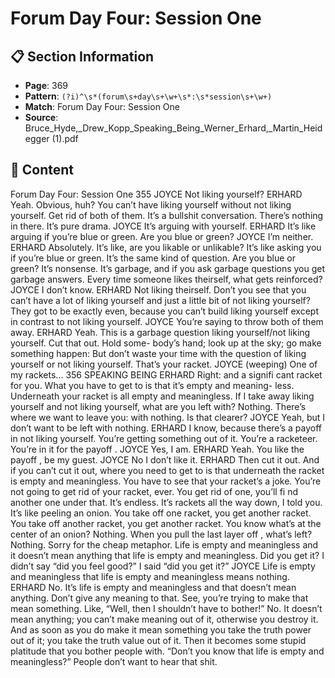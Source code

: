 # Forum Day Four: Session One

## 📋 Section Information

- **Page**: 369
- **Pattern**: `(?i)^\s*(forum\s+day\s+\w+\s*:\s*session\s+\w+)`
- **Match**: Forum Day Four: Session One
- **Source**: Bruce_Hyde,_Drew_Kopp_Speaking_Being_Werner_Erhard,_Martin_Heidegger (1).pdf

## 📄 Content

Forum Day Four: Session One
355
JOYCE
Not liking yourself?
ERHARD
Yeah. Obvious, huh? You can’t have liking yourself without not liking yourself. Get rid of both
of them. It’s a bullshit conversation. There’s nothing in there. It’s pure drama.
JOYCE
It’s arguing with yourself.
ERHARD
It’s like arguing if you’re blue or green. Are you blue or green?
JOYCE
I’m neither.
ERHARD
Absolutely. It’s like, are you likable or unlikable? It’s like asking you if you’re blue or green.
It’s the same kind of question. Are you blue or green? It’s nonsense. It’s garbage, and if you
ask garbage questions you get garbage answers. Every time someone likes theirself, what gets
reinforced?
JOYCE
I don’t know.
ERHARD
Not liking theirself. Don’t you see that you can’t have a lot of liking yourself and just a little
bit of not liking yourself? They got to be exactly even, because you can’t build liking yourself
except in contrast to not liking yourself.
JOYCE
You’re saying to throw both of them away.
ERHARD
Yeah. This is a garbage question liking yourself/not liking yourself. Cut that out. Hold some-
body’s hand; look up at the sky; go make something happen: But don’t waste your time with the
question of liking yourself or not liking yourself. That’s your racket.
JOYCE  (weeping)
One of my rackets...
356
SPEAKING BEING
ERHARD
Right: and a signifi cant racket for you. What you have to get to is that it’s empty and meaning-
less. Underneath your racket is all empty and meaningless. If I take away liking yourself and
not liking yourself, what are you left with? Nothing. There’s where we want to leave you: with
nothing. Is that clearer?
JOYCE
Yeah, but I don’t want to be left with nothing.
ERHARD
I know, because there’s a payoff  in not liking yourself. You’re getting something out of it. You’re
a racketeer. You’re in it for the payoff .
JOYCE
Yes, I am.
ERHARD
Yeah. You like the payoff , be my guest.
JOYCE
No I don’t like it.
ERHARD
Then cut it out. And if you can’t cut it out, where you need to get to is that underneath the
racket is empty and meaningless. You have to see that your racket’s a joke. You’re not going to
get rid of your racket, ever. You get rid of one, you’ll fi nd another one under that. It’s endless.
It’s rackets all the way down, I told you. It’s like peeling an onion. You take off  one racket, you
get another racket. You take off  another racket, you get another racket. You know what’s at the
center of an onion? Nothing. When you pull the last layer off , what’s left? Nothing. Sorry for the
cheap metaphor. Life is empty and meaningless and it doesn’t mean anything that life is empty
and meaningless. Did you get it? I didn’t say “did you feel good?” I said “did you get it?”
JOYCE
Life is empty and meaningless that life is empty and meaningless means nothing.
ERHARD
No. It’s life is empty and meaningless and that doesn’t mean anything. Don’t give any meaning
to that. See, you’re trying to make that mean something. Like, “Well, then I shouldn’t have to
bother!” No. It doesn’t mean anything; you can’t make meaning out of it, otherwise you destroy
it. And as soon as you do make it mean something you take the truth power out of it; you take
the truth value out of it. Then it becomes some stupid platitude that you bother people with.
“Don’t you know that life is empty and meaningless?” People don’t want to hear that shit.